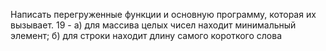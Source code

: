 Написать перегруженные функции и основную программу, которая их вызывает. 19 - а) для массива целых чисел находит минимальный элемент; б) для строки находит длину самого короткого слова
